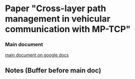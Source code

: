 # Paper "Cross-layer path management in vehicular communication with MP-TCP"

### Main document 
[main document on google docs](https://docs.google.com/document/d/1HA4a3fPrKlDrNnGh0WUe-XxBZP37TuK_CfAJ71IgB-s/edit#heading=h.msvn4wwv7m3)

## Notes (Buffer before main doc)

